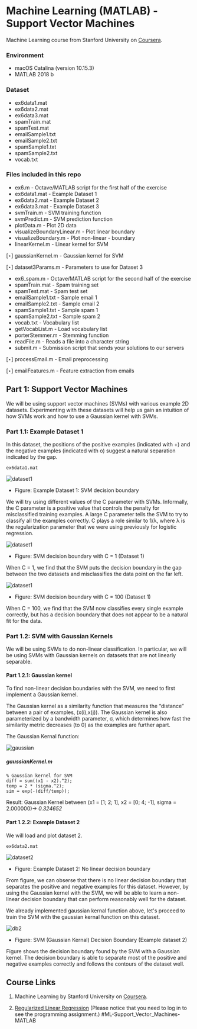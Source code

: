 # Machine Learning (MATLAB) - Support Vector Machines

Machine Learning course from Stanford University on [Coursera](https://www.coursera.org/learn/machine-learning/home/week/7).

### Environment
- macOS Catalina (version 10.15.3)
- MATLAB 2018 b

### Dataset
- ex6data1.mat
- ex6data2.mat
- ex6data3.mat
- spamTrain.mat
- spamTest.mat
- emailSample1.txt
- emailSample2.txt
- spamSample1.txt
- spamSample2.txt
- vocab.txt

### Files included in this repo
- ex6.m - Octave/MATLAB script for the first half of the exercise 
- ex6data1.mat - Example Dataset 1
- ex6data2.mat - Example Dataset 2
- ex6data3.mat - Example Dataset 3
- svmTrain.m - SVM training function
- svmPredict.m - SVM prediction function 
- plotData.m - Plot 2D data 
- visualizeBoundaryLinear.m - Plot linear boundary 
- visualizeBoundary.m - Plot non-linear - boundary 
- linearKernel.m - Linear kernel for SVM

[⋆] gaussianKernel.m - Gaussian kernel for SVM

[⋆] dataset3Params.m - Parameters to use for Dataset 3

- ex6_spam.m - Octave/MATLAB script for the second half of the exercise
- spamTrain.mat - Spam training set
- spamTest.mat - Spam test set
- emailSample1.txt - Sample email 1
- emailSample2.txt - Sample email 2
- spamSample1.txt - Sample spam 1
- spamSample2.txt - Sample spam 2
- vocab.txt - Vocabulary list
- getVocabList.m - Load vocabulary list
- porterStemmer.m - Stemming function
- readFile.m - Reads a file into a character string
- submit.m - Submission script that sends your solutions to our servers 

[⋆] processEmail.m - Email preprocessing

[⋆] emailFeatures.m - Feature extraction from emails

## Part 1: Support Vector Machines
We will be using support vector machines (SVMs) with various example 2D datasets. Experimenting with these datasets will help us gain an intuition of how SVMs work and how to use a Gaussian kernel with SVMs.

### Part 1.1: Example Dataset 1
In this dataset, the positions of the positive examples (indicated with +) and the negative examples (indicated with o) suggest a natural separation indicated by the gap.
```
ex6data1.mat
```

![dataset1](Figure/dataset1.jpg)
- Figure: Example Dataset 1: SVM decision boundary

We will try using different values of the C parameter with SVMs. Informally, the C parameter is a positive value that controls the penalty for misclassified training examples. A large C parameter tells the SVM to try to classify all the examples correctly. C plays a role similar to 1/λ, where λ is the regularization parameter that we were using previously for logistic regression.

![dataset1](Figure/example1db.jpg)
- Figure: SVM decision boundary with C = 1 (Dataset 1)

When C = 1, we find that the SVM puts the decision boundary in the gap between the two datasets and misclassifies the data point on the far left.

![dataset1](Figure/example2db.jpg)
- Figure: SVM decision boundary with C = 100 (Dataset 1)

When C = 100, we find that the SVM now classifies every single example correctly, but has a decision boundary that does not appear to be a natural fit for the data.

### Part 1.2: SVM with Gaussian Kernels
We will be using SVMs to do non-linear classification. In particular, we will be using SVMs with Gaussian kernels on datasets that are not linearly separable.

#### Part 1.2.1: Gaussian kernel
To find non-linear decision boundaries with the SVM, we need to first implement a Gaussian kernel.

The Gaussian kernel as a similarity function that measures the “distance” between a pair of examples, (x(i),x(j)). The Gaussian kernel is also parameterized by a bandwidth parameter, σ, which determines how fast the similarity metric decreases (to 0) as the examples are further apart.

The Gaussian Kernal function:

![gaussian](Figure/gaussian.png)

##### gaussianKernel.m
```
% Gaussian kernel for SVM
diff = sum((x1 - x2).^2);
temp = 2 * (sigma.^2);
sim = exp(-(diff/temp));
```

Result: 
Gaussian Kernel between (x1 = [1; 2; 1], x2 = [0; 4; -1], sigma = 2.000000)-> *0.324652*


#### Part 1.2.2: Example Dataset 2
We will load and plot dataset 2.
```
ex6data2.mat
```

![dataset2](Figure/dataset2.jpg)  
- Figure: Example Dataset 2: No linear decision boundary

From figure, we can obserse that there is no linear decision boundary that separates the positive and negative examples for this dataset. However, by using the Gaussian kernel with the SVM, we will be able to learn a non-linear decision boundary that can perform reasonably well for the dataset.

We already implemented gaussian kernal function above, let's proceed to train the SVM with the gaussian kernal function on this dataset.

![db2](Figure/db2.jpg)
- Figure: SVM (Gaussian Kernal) Decision Boundary (Example dataset 2)

Figure shows the decision boundary found by the SVM with a Gaussian kernel. The decision boundary is able to separate most of the positive and negative examples correctly and follows the contours of the dataset well.


## Course Links 

1) Machine Learning by Stanford University on [Coursera](https://www.coursera.org/learn/machine-learning/home/week/7).

2) [Regularized Linear Regression](https://www.coursera.org/learn/machine-learning/home/week/6)
(Please notice that you need to log in to see the programming assignment.) #ML-Support_Vector_Machines-MATLAB